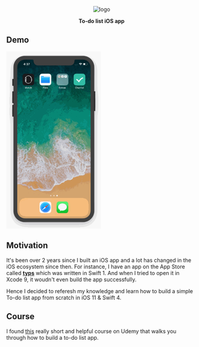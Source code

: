 <p align="center">
  <img alt="logo" src="https://i.imgur.com/xXsWLLG.png" width="90">
</p>

<p align="center">
  <b>To-do list iOS app</b>
</p>

## Demo

<img src="./demo.gif" width="250" />

## Motivation

It's been over 2 years since I built an iOS app and a lot has changed in the iOS ecosystem since then. For instance, I have an app on the App Store called <a href="https://itunes.apple.com/us/app/typs/id1145048452" style="font-weight: bold">typs</a> which was written in Swift 1. And when I tried to open it in Xcode 9, it woudn't even build the app successfully.

Hence I decided to referesh my knowledge and learn how to build a simple To-do list app from scratch in iOS 11 & Swift 4.

## Course

I found [this](https://www.udemy.com/ios-swift-build-a-to-do-list-app) really short and helpful course on Udemy that walks you through how to build a to-do list app.
